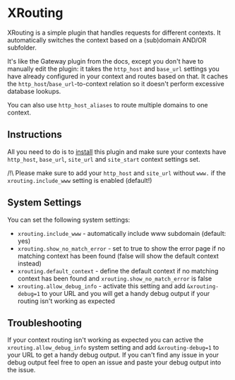 XRouting
==================

XRouting is a simple plugin that handles requests for different contexts. It automatically switches the context based on a (sub)domain AND/OR subfolder.

It's like the Gateway plugin from the docs, except you don't have to manually edit the plugin: it takes
the `http_host` and `base_url` settings you have already configured in your context and routes based on that. It caches the `http_host`/`base_url`-to-context relation so it doesn't perform excessive database lookups.

You can also use `http_host_aliases` to route multiple domains to one context.


Instructions
------------------

All you need to do is to [install](http://modx.com/extras/package/xrouting) this plugin and make sure your contexts have `http_host`, `base_url`, `site_url` and `site_start` context settings set.

/!\ Please make sure to add your `http_host` and `site_url` without `www.` if the ```xrouting.include_www``` setting is enabled (default!)


System Settings
------------------
You can set the following system settings:
+ ```xrouting.include_www``` - automatically include www subdomain (default: yes)
+ ```xrouting.show_no_match_error``` - set to true to show the error page if no matching context has been found (false will show the default context instead)
+ ```xrouting.default_context``` - define the default context if no matching context has been found and ```xrouting.show_no_match_error``` is false
+ `xrouting.allow_debug_info` - activate this setting and add `&xrouting-debug=1` to your URL and you will get a handy debug output if your routing isn't working as expected


Troubleshooting
------------------
If your context routing isn't working as expected you can active the `xrouting.allow_debug_info` system setting and add `&xrouting-debug=1` to your URL to get a handy debug output. If you can't find any issue in your debug output feel free to open an issue and paste your debug output into the issue.
